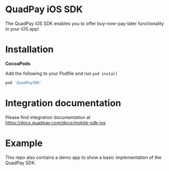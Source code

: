 QuadPay iOS SDK
==============

The QuadPay iOS SDK enables you to offer buy-now-pay-later functionality in your iOS app!

Installation
============

<strong> CocoaPods </strong>

Add the following to your Podfile and run `pod install`
```ruby
pod 'QuadPaySDK'
```

Integration documentation
==============

Please find integration documentation at https://docs.quadpay.com/docs/mobile-sdk-ios


Example
=======

This repo also contains a demo app to show a basic implementation of the QuadPay SDK.
